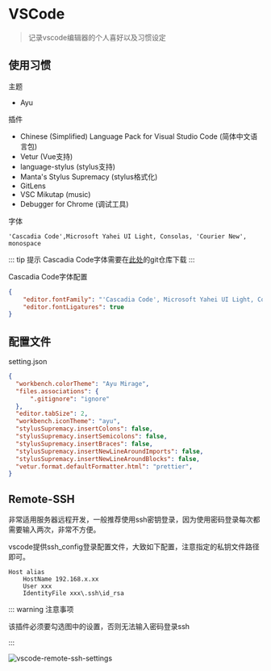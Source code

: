 # VSCode

> 记录vscode编辑器的个人喜好以及习惯设定

## 使用习惯

主题

- Ayu

插件

- Chinese (Simplified) Language Pack for Visual Studio Code (简体中文语言包)
- Vetur (Vue支持)
- language-stylus (stylus支持)
- Manta's Stylus Supremacy (stylus格式化)
- GitLens
- VSC Mikutap (music)
- Debugger for Chrome (调试工具)

字体

```
'Cascadia Code',Microsoft Yahei UI Light, Consolas, 'Courier New', monospace
```

::: tip 提示
Cascadia Code字体需要在[此处](https://github.com/microsoft/cascadia-code)的git仓库下载
:::

Cascadia Code字体配置

```json
{
    "editor.fontFamily": "'Cascadia Code', Microsoft Yahei UI Light, Consolas, 'Courier New', monospace",
    "editor.fontLigatures": true
}
```

## 配置文件

setting.json

```json
{
  "workbench.colorTheme": "Ayu Mirage",
  "files.associations": {
      ".gitignore": "ignore"
  },
  "editor.tabSize": 2,
  "workbench.iconTheme": "ayu",
  "stylusSupremacy.insertColons": false,
  "stylusSupremacy.insertSemicolons": false,
  "stylusSupremacy.insertBraces": false,
  "stylusSupremacy.insertNewLineAroundImports": false,
  "stylusSupremacy.insertNewLineAroundBlocks": false,
  "vetur.format.defaultFormatter.html": "prettier",
}
```

## Remote-SSH

非常适用服务器远程开发，一般推荐使用ssh密钥登录，因为使用密码登录每次都需要输入两次，非常不方便。

vscode提供ssh_config登录配置文件，大致如下配置，注意指定的私钥文件路径即可。

```
Host alias
    HostName 192.168.x.xx
    User xxx
    IdentityFile xxx\.ssh\id_rsa
```

::: warning 注意事项

该插件必须要勾选图中的设置，否则无法输入密码登录ssh

:::

![vscode-remote-ssh-settings](~@source/img/vscode-remote-ssh-settings.jpg)
